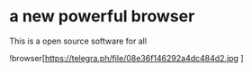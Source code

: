 # a new powerful browser



This is a open source software for all




!browser[https://telegra.ph/file/08e36f146292a4dc484d2.jpg
]

